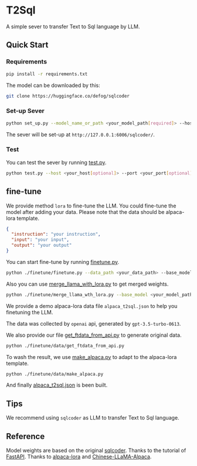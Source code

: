 # T2Sql
A simple sever to transfer Text to Sql language by LLM.

## Quick Start
### Requirements
```bash
pip install -r requirements.txt
```
The model can be downloaded by this:
```bash
git clone https://huggingface.co/defog/sqlcoder
```

### Set-up Sever
```bash
python set_up.py --model_name_or_path <your_model_path[required]> --host <your_host[optional]> --port <your_port[optional]>
```
The sever will be set-up at `http://127.0.0.1:6006/sqlcoder/`.

### Test
You can test the sever by running [test.py](./test.py).
```bash
python test.py --host <your_host[optional]> --port <your_port[optional]>
```

## fine-tune
We provide method `lora` to fine-tune the LLM. You could fine-tune the model after adding your data. Please note that the data should be alpaca-lora template.
```json
{
  "instruction": "your instruction",
  "input": "your input",
  "output": "your output"
}
```
You can start fine-tune by running [finetune.py](./finetune/finetune.py).
```bash
python ./finetune/finetune.py --data_path <your_data_path> --base_model <your_model_path> --output_dir <your_output_dir>
```
Also you can use [merge_llama_with_lora.py](./finetune/merge_llama_with_lora.py) to get merged weights.
```bash
python ./finetune/merge_llama_wth_lora.py --base_model <your_model_path> --lora_model <your_lora_model_path> --output_type huggingface --output_dir <your_output_dir>
```
We provide a demo alpaca-lora data file `alpaca_t2sql.json` to help you finetuning the LLM.

The data was collected by `openai` api, generated by `gpt-3.5-turbo-0613`.

We also provide our file [get_ftdata_from_api.py](./finetune/data/get_ftdata_from_api.py) to generate original data.
```bash
python ./finetune/data/get_ftdata_from_api.py
```
To wash the result, we use [make_alpaca.py](./finetune/data/make_alpaca.py) to adapt to the alpaca-lora template.
```bash
python ./finetune/data/make_alpaca.py
```
And finally [alpaca_t2sql.json](./finetune/data/alpaca_t2sql.json) is been built.

## Tips
We recommend using `sqlcoder` as LLM to transfer Text to Sql language.

## Reference
Model weights are based on the original [sqlcoder](https://github.com/defog-ai/sqlcoder).
Thanks to the tutorial of [FastAPI](https://fastapi.tiangolo.com/zh/).
Thanks to [alpaca-lora](https://github.com/tloen/alpaca-lora) and [Chinese-LLaMA-Alpaca](https://github.com/ymcui/Chinese-LLaMA-Alpaca).
